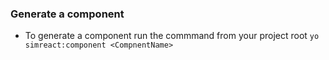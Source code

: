 ### Generate a component

- To generate a component run the commmand from your project root `yo simreact:component <CompnentName>`
